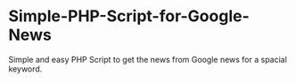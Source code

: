 # Simple-PHP-Script-for-Google-News
Simple and easy PHP Script to get the news from Google news for a spacial keyword. 
